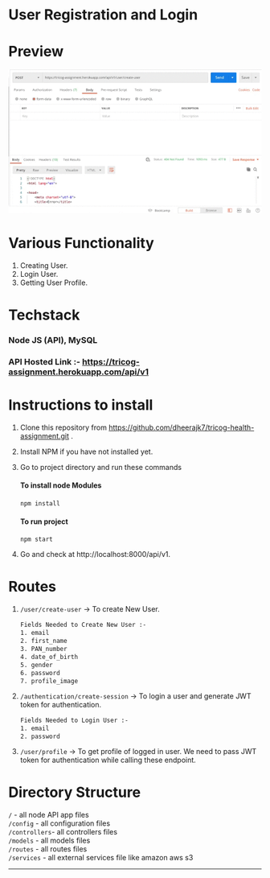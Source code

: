 # User Registration and Login

# Preview

![preview image](./assets/images/preview.gif)

# Various Functionality

1. Creating User.
2. Login User.
3. Getting User Profile.

# Techstack

### Node JS (API), MySQL

### API Hosted Link :- https://tricog-assignment.herokuapp.com/api/v1

# Instructions to install

1. Clone this repository from https://github.com/dheerajk7/tricog-health-assignment.git .
2. Install NPM if you have not installed yet.
3. Go to project directory and run these commands

   #### To install node Modules

   ```
   npm install
   ```

   #### To run project

   ```
   npm start
   ```

4. Go and check at http://localhost:8000/api/v1.

# Routes

1. `/user/create-user` -> To create New User.

   ```
   Fields Needed to Create New User :-
   1. email
   2. first_name
   3. PAN_number
   4. date_of_birth
   5. gender
   6. password
   7. profile_image
   ```

2. `/authentication/create-session` -> To login a user and generate JWT token for authentication.

   ```
   Fields Needed to Login User :-
   1. email
   2. password
   ```

3. `/user/profile` -> To get profile of logged in user. We need to pass JWT token for authentication while calling these endpoint.

# Directory Structure

`/` - all node API app files <br>
`/config` - all configuration files <br>
`/controllers`- all controllers files <br>
`/models` - all models files <br>
`/routes` - all routes files <br>
`/services` - all external services file like amazon aws s3 <br>

---
